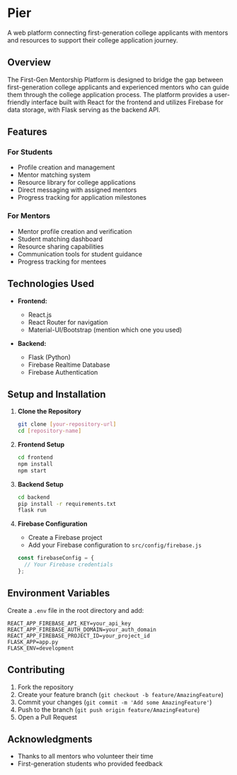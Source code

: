 # Pier

A web platform connecting first-generation college applicants with mentors and resources to support their college application journey.

## Overview

The First-Gen Mentorship Platform is designed to bridge the gap between first-generation college applicants and experienced mentors who can guide them through the college application process. The platform provides a user-friendly interface built with React for the frontend and utilizes Firebase for data storage, with Flask serving as the backend API.

## Features

### For Students
- Profile creation and management
- Mentor matching system
- Resource library for college applications
- Direct messaging with assigned mentors
- Progress tracking for application milestones

### For Mentors
- Mentor profile creation and verification
- Student matching dashboard
- Resource sharing capabilities
- Communication tools for student guidance
- Progress tracking for mentees

## Technologies Used

- **Frontend:**
  - React.js
  - React Router for navigation
  - Material-UI/Bootstrap (mention which one you used)

- **Backend:**
  - Flask (Python)
  - Firebase Realtime Database
  - Firebase Authentication

## Setup and Installation

1. **Clone the Repository**
   ```bash
   git clone [your-repository-url]
   cd [repository-name]
   ```

2. **Frontend Setup**
   ```bash
   cd frontend
   npm install
   npm start
   ```

3. **Backend Setup**
   ```bash
   cd backend
   pip install -r requirements.txt
   flask run
   ```

4. **Firebase Configuration**
   - Create a Firebase project
   - Add your Firebase configuration to `src/config/firebase.js`
   ```javascript
   const firebaseConfig = {
     // Your Firebase credentials
   };
   ```

## Environment Variables

Create a `.env` file in the root directory and add:

```
REACT_APP_FIREBASE_API_KEY=your_api_key
REACT_APP_FIREBASE_AUTH_DOMAIN=your_auth_domain
REACT_APP_FIREBASE_PROJECT_ID=your_project_id
FLASK_APP=app.py
FLASK_ENV=development
```

## Contributing

1. Fork the repository
2. Create your feature branch (`git checkout -b feature/AmazingFeature`)
3. Commit your changes (`git commit -m 'Add some AmazingFeature'`)
4. Push to the branch (`git push origin feature/AmazingFeature`)
5. Open a Pull Request

## Acknowledgments

- Thanks to all mentors who volunteer their time
- First-generation students who provided feedback
